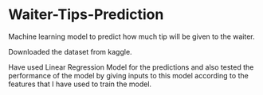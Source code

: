 # Waiter-Tips-Prediction
Machine learning model to predict how much tip will be given to the waiter.  

Downloaded the dataset from kaggle.  

Have used Linear Regression Model for the predictions and also tested the performance of the model by giving inputs to this model according to the features that I have used to train the model.
